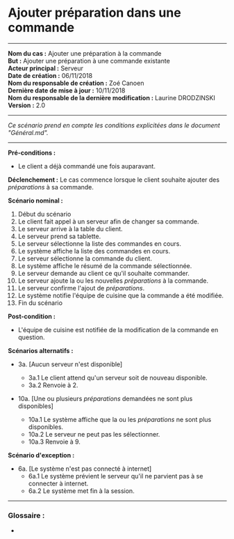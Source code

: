# Ajouter préparation dans une commande

---

**Nom du cas :** Ajouter une préparation à la commande  
**But :** Ajouter une préparation à une commande existante  
**Acteur principal :** Serveur  
**Date de création :** 06/11/2018  
**Nom du responsable de création :** Zoé Canoen  
**Dernière date de mise à jour :** 10/11/2018  
**Nom du responsable de la dernière modification :** Laurine DRODZINSKI  
**Version :** 2.0

---

*Ce scénario prend en compte les conditions explicitées dans le document "Général.md".*

------

**Pré-conditions :**
- Le client a déjà commandé une fois auparavant.  

**Déclenchement :** Le cas commence lorsque le client souhaite ajouter des *préparations* à sa commande.

**Scénario nominal :**  

1. Début du scénario
2. Le client fait appel à un serveur afin de changer sa commande.  
3. Le serveur arrive à la table du client.  
4. Le serveur prend sa tablette.  
5. Le serveur sélectionne la liste des commandes en cours.  
6. Le système affiche la liste des commandes en cours.  
7. Le serveur sélectionne la commande du client.  
8. Le système affiche le résumé de la commande sélectionnée.  
9. Le serveur demande au client ce qu'il souhaite commander.
10. Le serveur ajoute la ou les nouvelles *préparations* à la commande.  
11. Le serveur confirme l'ajout de *préparations*.  
12. Le système notifie l'équipe de cuisine que la commande a été modifiée.
13. Fin du scénario

**Post-condition :**
- L'équipe de cuisine est notifiée de la modification de la commande en question.  

**Scénarios alternatifs :**
- 3a. [Aucun serveur n'est disponible]
  - 3a.1 Le client attend qu'un serveur soit de nouveau disponible.
  - 3a.2 Renvoie à 2.

- 10a. [Une ou plusieurs *préparations* demandées ne sont plus disponibles]
  - 10a.1 Le système affiche que la ou les *préparations* ne sont plus disponibles.
  - 10a.2 Le serveur ne peut pas les sélectionner.
  - 10a.3 Renvoie à 9.  

**Scénario d'exception :**
- 6a. [Le système n'est pas connecté à internet]
  - 6a.1 Le système prévient le serveur qu'il ne parvient pas à se connecter à internet.
  - 6a.2 Le système met fin à la session.  


------

### Glossaire :

-
